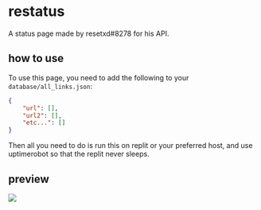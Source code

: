 # restatus

A status page made by resetxd#8278 for his API.

## how to use

To use this page, you need to add the following to your `database/all_links.json`:
```json
{
    "url": [],
    "url2": [],
    "etc...": []
}
```
Then all you need to do is run this on replit or your preferred host, and use uptimerobot so that the replit never sleeps.

## preview
<img src ="https://cdn.discordapp.com/attachments/907213435358547968/995653296205332561/unknown.png">